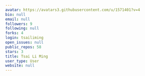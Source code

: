 ```yaml
---
avatar: https://avatars3.githubusercontent.com/u/1571401?v=4
bio: null
email: null
followers: 9
following: null
forks: 4
login: tsailiming
open_issues: null
public_repos: 58
stars: 3
title: Tsai Li Ming
user_type: User
website: null
---
```

